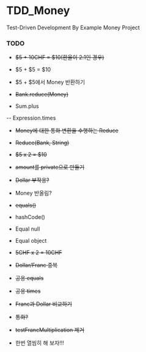 # TDD_Money
Test-Driven Development By Example Money Project


### TODO

- ~~$5 + 10CHF = $10(환율이 2:1인 경우)~~

- $5 + $5 = $10

- $5 + $5에서 Money 반환하기

- ~~Bank.reduce(Money)~~

- Sum.plus

-- Expression.times

- ~~Money에 대한 통화 변환을 수행하는 Reduce~~

- ~~Reduce(Bank, String)~~

- ~~$5 x 2 = $10~~

- ~~amount를 private으로 만들기~~

- ~~Dollar 부작용?~~

- Money 반올림?

- ~~equals()~~

- hashCode()

- Equal null

- Equal object

- ~~5CHF x 2 = 10CHF~~

- ~~Dollar/Franc 중복~~

- ~~공용 equals~~

- ~~공용 times~~

- ~~Franc과 Dollar 비교하기~~

- ~~통화?~~

- ~~testFrancMultiplication 제거~~

- 한번 열씸히 해 보자!!!
